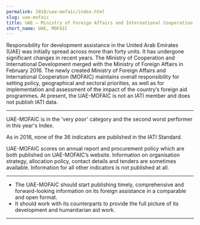 ```yaml
---
permalink: 2018/uae-mofaic/index.html
slug: uae-mofaic
title: UAE – Ministry of Foreign Affairs and International Cooperation (MOFAIC)
short_name: UAE, MOFAIC
---
```


Responsibility for development assistance in the United Arab Emirates (UAE) was initially spread across more than forty units. It has undergone significant changes in recent years. The Ministry of Cooperation and International Development merged with the Ministry of Foreign Affairs in February 2016. The newly created Ministry of Foreign Affairs and International Cooperation (MOFAIC) maintains overall responsibility for setting policy, geographical and sectoral priorities, as well as for implementation and assessment of the impact of the country’s foreign aid programmes. At present, the UAE-MOFAIC is not an IATI member and does not publish IATI data.

---

UAE-MOFAIC is in the 'very poor' category and the second worst performer in this year's Index.

As in 2016, none of the 36 indicators are published in the IATI Standard.

UAE-MOFAIC scores on annual report and procurement policy which are both published on UAE-MOFAIC’s website. Information on organisation strategy, allocation policy, contact details and tenders are sometimes available. Information for all other indicators is not published at all.

---

 * The UAE-MOFAIC should start publishing timely, comprehensive and forward-looking information on its foreign assistance in a comparable and open format.
 * It should work with its counterparts to provide the full picture of its development and humanitarian aid work.

---
